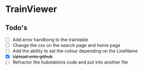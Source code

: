# TrainViewer

## Todo's

- [ ] Add error handliong to the traintable
- [ ] Change the css on the search page and home page
- [ ] Add the ability to set the colour depending on the LineName
- [x] ~~Upload onto github~~
- [ ] Refractor the hubstations code and put into another file
